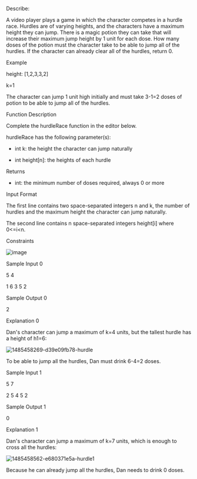 Describe:

A video player plays a game in which the character competes in a hurdle race. Hurdles are of varying heights, and the characters have a maximum height they can jump. There is a magic potion they can take that will increase their maximum jump height by 1 unit for each dose. How many doses of the potion must the character take to be able to jump all of the hurdles. If the character can already clear all of the hurdles, return 0.

Example

height: [1,2,3,3,2]

k=1

The character can jump 1 unit high initially and must take 3-1=2 doses of potion to be able to jump all of the hurdles.

Function Description

Complete the hurdleRace function in the editor below.

hurdleRace has the following parameter(s):

* int k: the height the character can jump naturally

* int height[n]: the heights of each hurdle

Returns

* int: the minimum number of doses required, always 0 or more

Input Format

The first line contains two space-separated integers n and k, the number of hurdles and the maximum height the character can jump naturally.

The second line contains n space-separated integers height[i] where 0<=i<n.

Constraints

![image](https://user-images.githubusercontent.com/79637254/216374918-f43b84dc-dbeb-463c-a17a-589bcac170a3.png)

Sample Input 0

5 4

1 6 3 5 2

Sample Output 0

2

Explanation 0

Dan's character can jump a maximum of k=4 units, but the tallest hurdle has a height of h1=6:

![1485458269-d39e09fb78-hurdle](https://user-images.githubusercontent.com/79637254/216375162-6f6a87ac-4d76-4712-b945-6e946a849f73.png)

To be able to jump all the hurdles, Dan must drink 6-4=2 doses.

Sample Input 1

5 7

2 5 4 5 2

Sample Output 1

0

Explanation 1

Dan's character can jump a maximum of k=7 units, which is enough to cross all the hurdles:

![1485458562-e680371e5a-hurdle1](https://user-images.githubusercontent.com/79637254/216375343-cfd6cbf9-f777-4dd2-af8b-fd3ccd770a21.png)

Because he can already jump all the hurdles, Dan needs to drink 0 doses.
